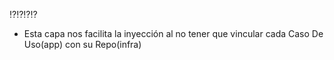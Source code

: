 ⁉️⁉️⁉️⁉️
- Esta capa nos facilita la inyección al no tener que vincular cada Caso De Uso(app) con su Repo(infra)